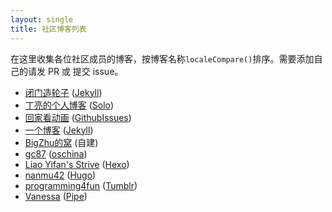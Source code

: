 ```yaml
---
layout: single
title: 社区博客列表
---
```


在这里收集各位社区成员的博客，按博客名称`localeCompare()`排序。需要添加自己的请发 PR 或 提交 issue。

* [闭门造轮子](http://yanjunyi.com/blog/) ([Jekyll][])
* [丁亮的个人博客](http://88250.b3log.org) ([Solo][])
* [回家看动画](http://blog.ttop5.net) ([GithubIssues][])
* [一个博客](http://blog.zhangrgk.ninja/) ([Jekyll][])
* [BigZhu的窝](http://bigzhu.org/) (自建)
* [gc87](http://my.oschina.net/gaoc87) ([oschina][])
* [Liao Yifan's Strive](http://saintdan.github.io/) ([Hexo][])
* [nanmu42](https://nanmu.me/) ([Hugo][])
* [programming4fun](http://blog.programming4fun.com/) ([Tumblr][])
* [Vanessa](http://vanessa.b3log.org) ([Pipe][])

[Jekyll]: http://jekyllrb.com/
[Ghost]: https://ghost.org/
[GithubIssues]: https://github.com/ttop5/ttop5.github.io/issues
[Hexo]: http://hexo.io/
[Solo]: https://github.com/b3log/solo
[Tumblr]: https://www.tumblr.com
[oschina]:http://www.oschina.net/
[Pipe]: https://github.com/b3log/pipe
[Hugo]: https://gohugo.io/
